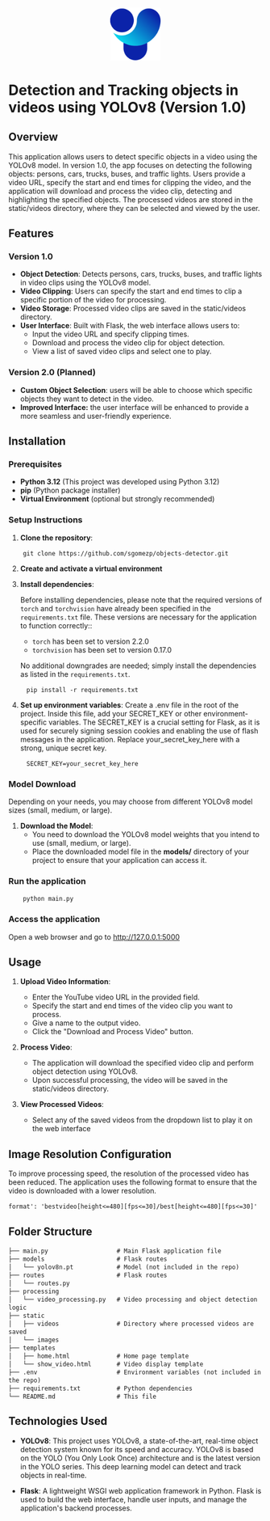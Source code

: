 <p align="center">
  <img src="https://github.com/sgomezp/objects-detector/blob/dev/static/images/yolov8_logo.png" alt="Logo YOLOv8" width="100"/>
</p>



# Detection and Tracking objects in videos using YOLOv8 (Version 1.0)

## Overview
This application allows users to detect specific objects in a video using the YOLOv8 model. In version 1.0, 
the app focuses on detecting the following objects: persons, cars, trucks, buses, and traffic lights. 
Users provide a video URL, specify the start and end times for clipping the video, and the application will 
download and process the video clip, detecting and highlighting the specified objects. The processed videos 
are stored in the static/videos directory, where they can be selected and viewed by the user.

## Features
### Version 1.0
- **Object Detection**: Detects persons, cars, trucks, buses, and traffic lights in video clips using the YOLOv8 model.
- **Video Clipping**: Users can specify the start and end times to clip a specific portion of the video for processing.
- **Video Storage**: Processed video clips are saved in the static/videos directory.
- **User Interface**: Built with Flask, the web interface allows users to:
  - Input the video URL and specify clipping times.
  - Download and process the video clip for object detection.
  - View a list of saved video clips and select one to play.
### Version 2.0 (Planned)
- **Custom Object Selection**: users will be able to choose which specific objects they want to detect in the video.
- **Improved Interface:** the user interface will be enhanced to provide a more seamless and user-friendly experience.

## Installation
### Prerequisites
- **Python 3.12** (This project was developed using Python 3.12)
- **pip** (Python package installer)
- **Virtual Environment** (optional but strongly recommended)

### Setup Instructions
1. **Clone the repository**:
~~~
    git clone https://github.com/sgomezp/objects-detector.git
~~~

2. **Create and activate a virtual environment**
3. **Install dependencies**:

    Before installing dependencies, please note that the required versions of `torch` and
   `torchvision` have already been specified in the `requirements.txt` file. These versions are necessary for 
    the application to function correctly::

    - `torch` has been set to version 2.2.0
    - `torchvision` has been set to version 0.17.0

    No additional downgrades are needed; simply install the dependencies as listed in the `requirements.txt`.


~~~
     pip install -r requirements.txt
~~~

4. **Set up environment variables**:
Create a .env file in the root of the project. Inside this file, add your SECRET_KEY or other 
environment-specific variables. The SECRET_KEY is a crucial setting for Flask, as it is used for securely signing 
session cookies and enabling the use of flash messages in the application. 
Replace your_secret_key_here with a strong, unique secret key.

~~~
     SECRET_KEY=your_secret_key_here
~~~

### Model Download
Depending on your needs, you may choose from different YOLOv8 model sizes (small, medium, or large).
1. **Download the Model**: 
   - You need to download the YOLOv8 model weights that you intend to use (small, medium, or large).
   - Place the downloaded model file in the **models/** directory of your project to ensure that your application can access it.



### Run the application
~~~
    python main.py
~~~
### Access the application
Open a web browser and go to http://127.0.0.1:5000

## Usage
1. **Upload Video Information**:
   - Enter the YouTube video URL in the provided field.
   - Specify the start and end times of the video clip you want to process.
   - Give a name to the output video.
   - Click the "Download and Process Video" button.


2. **Process Video**:
   - The application will download the specified video clip and perform object detection using YOLOv8.
   - Upon successful processing, the video will be saved in the static/videos directory.


3. **View Processed Videos**:
   - Select any of the saved videos from the dropdown list to play it on the web interface


## Image Resolution Configuration
To improve processing speed, the resolution of the processed video has been reduced. The application uses the 
following format to ensure that the video is downloaded with a lower resolution.
```plaintext
format': 'bestvideo[height<=480][fps<=30]/best[height<=480][fps<=30]'
```

## Folder Structure
```plaintext
├── main.py                   # Main Flask application file
├── models                    # Flask routes
│   └── yolov8n.pt            # Model (not included in the repo)
├── routes                    # Flask routes
│   └── routes.py
├── processing
│   └── video_processing.py   # Video processing and object detection logic
├── static
│   ├── videos                # Directory where processed videos are saved
│   └── images
├── templates
│   ├── home.html             # Home page template
│   └── show_video.html       # Video display template
├── .env                      # Environment variables (not included in the repo)
├── requirements.txt          # Python dependencies
└── README.md                 # This file
```



## Technologies Used
- **YOLOv8**: This project uses YOLOv8, a state-of-the-art, real-time object detection system known for its speed
and accuracy. YOLOv8 is based on the YOLO (You Only Look Once) architecture and is the latest version in the YOLO 
series. This deep learning model can detect and track objects in real-time.


- **Flask**: A lightweight WSGI web application framework in Python. Flask is used to build the web interface, handle user 
inputs, and manage the application's backend processes.




